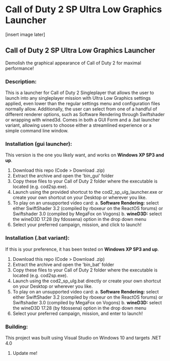 # Call of Duty 2 SP Ultra Low Graphics Launcher
[insert image later]
## Call of Duty 2 SP Ultra Low Graphics Launcher

Demolish the graphical appearance of Call of Duty 2 for maximal performance!

### Description:
This is a launcher for Call of Duty 2 Singleplayer that allows the user to launch into any singleplayer mission with Ultra Low Graphics settings applied, even lower than the regular settings menu and configuration files normally allow. Additionally, the user can select from one of a handful of different renderer options, such as Software Rendering through Swiftshader or wrapping with wined3d.  Comes in both a GUI Form and a .bat launcher variant, allowing users to choose either a streamlined experience or a simple command line window.

### Installation (gui launcher):
  This version is the one you likely want, and works on **Windows XP SP3 and up**.
  1. Download this repo (Code > Download .zip)
  2. Extract the archive and open the 'bin_gui' folder
  3. Copy these files to your Call of Duty 2 folder where the executable is located (e.g. cod2sp.exe). 
  4. Launch using the provided shortcut to the cod2_sp_ulg_launcher.exe or create your own shortcut on your Desktop or wherever you like.
  5. To play on an unsupported video card:
     a. **Software Rendering:** select either SwiftShader 3.2 (compiled by rboxeur on the ReactOS forums) or Swiftshader 3.0 (compiled by MegaFox on Vogons)
     b. **wineD3D:** select the wineD3D 17.28 (by fdossena) option in the drop down menu
  6. Select your preferred campaign, mission, and click to launch!

### Installation (.bat variant):
  If this is your preference, it has been tested on **Windows XP SP3 and up**.
  1. Download this repo (Code > Download .zip)
  2. Extract the archive and open the 'bin_bat' folder
  3. Copy these files to your Call of Duty 2 folder where the executable is located (e.g. cod2sp.exe). 
  4. Launch using the cod2_sp_ulg.bat directly or create your own shortcut on your Desktop or wherever you like.
  5. To play on an unsupported video card:
     a. **Software Rendering:** select either SwiftShader 3.2 (compiled by rboxeur on the ReactOS forums) or Swiftshader 3.0 (compiled by MegaFox on Vogons)
     b. **wineD3D:** select the wineD3D 17.28 (by fdossena) option in the drop down menu
  6. Select your preferred campaign, mission, and enter to launch!

### Building:
  This project was built using Visual Studio on Windows 10 and targets .NET 4.0
  1. Update me!
